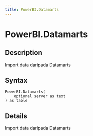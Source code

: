 ```yaml
---
title: PowerBI.Datamarts
---
```


# PowerBI.Datamarts


## Description

Import data daripada Datamarts


## Syntax

```powerquery
PowerBI.Datamarts(
    optional server as text
) as table
```


## Details

Import data daripada Datamarts


